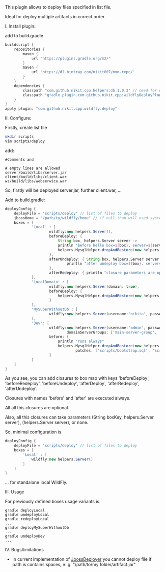 This plugin allows to deploy files specified in list file.

Ideal for deploy multiple artifacts in correct order.

I. Install plugin:

add to build.gradle
```groovy
buildscript {
    repositories {
        maven {
            url "https://plugins.gradle.org/m2/"
        }
        maven {
            url 'https://dl.bintray.com/nikit007/mvn-repo/'
        }
    }
    dependencies {
        classpath "com.github.nikit.cpp.helpers:db:1.0.3" // need for use helpers.MysqlHelper
        classpath "gradle.plugin.com.github.nikit.cpp:wildflyDeployPlugin:1.0.5"
    }
}
apply plugin: "com.github.nikit.cpp.wildfly.deploy"
```

II. Configure:

Firstly, create list file
```bash
mkdir scripts
vim scripts/deploy
```
add:
```
#Comments and

# empty lines are allowed
server/build/libs/server.jar
client/build/libs/client.war
ws/build/libs/webserwice.war
```
So, firstly will be deployed server.jar, further client.war, ...


Add to build.gradle:
```groovy
deployConfig {
    deployFile = "scripts/deploy" // list of files to deploy
    jbossHome = "/path/to/wildfly/home" // if null than will used system environment JBOSS_HOME or WILDFLY_HOME
    boxes = [
            'Local' : [
                    wildfly:new helpers.Server(),
                    beforeDeploy: {
                        String box, helpers.Server server ->
                        println "before hello box=${box}, server=${server}"
                        helpers.MysqlHelper.dropAndRestore(new helpers.Mysql(user:'root', pass:'root', dbName:'test', patches:['scripts/bootstrap.sql']))
                    },
                    afterUndeploy: { String box, helpers.Server server ->
                            println "after undeploy box=${box}, server=${server}"
                    },
                    afterRedeploy: { println "closure parameters are optional" }
            ],
            'LocalDomain' : [
                    wildfly:new helpers.Server(domain: true),
                    beforeDeploy: {
                        helpers.MysqlHelper.dropAndRestore(new helpers.Mysql(user: 'root', pass: 'root', dbName: 'test', patches: ['scripts/bootstrap.sql']))
                    }
            ],
            'MySuperWithoutDb': [
                    wildfly:new helpers.Server(username:'nikita', password:'qwerty', hostname:'192.168.1.200')
            ],
            'Dev': [
                    wildfly:new helpers.Server(username:'admin', password:'123', hostname:'192.168.1.10', domain: true,
                            domainServerGroups: ['main-server-group', 'other-server-group']),
                    before: {
                        println "runs always"
                        helpers.MysqlHelper.dropAndRestore(new helpers.Mysql(mysqlHost: '192.168.1.11', user: 'admin', pass: 'password', dbName: 'test',
                                patches: ['scripts/bootstrap.sql', 'scripts/dev.sql']))
                    }
            ]
    ]
}
```
As you see, you can add closures to box map with keys 'beforeDeploy', 'beforeRedeploy', 'beforeUndeploy',  'afterDeploy', 'afterRedeploy', 'afterUndeploy'.

Closures with names 'before' and 'after' are executed always.

All all this closures are optional.

Also, all this closures can take parameters (String boxKey, helpers.Server server), (helpers.Server server), or none.

So, minimal configuration is
```groovy
deployConfig {
	deployFile = "scripts/deploy" // list of files to deploy
	boxes = [
		'Local' : [
			wildfly:new helpers.Server()
		]
	]
}
```
... for standalone local WildFly.

III. Usage

For previously defined boxes usage variants is:
```
gradle deployLocal
gradle undeployLocal
gradle redeployLocal
...
gradle deployMySuperWithoutDb
...
gradle undeployDev
...
```
IV. Bugs/limitations
 * In current implementation of [JbossDeployer](https://github.com/nikit-cpp/helpers/blob/master/deployer/src/main/groovy/helpers/JbossDeployer.groovy) you cannot deploy file if path is contains spaces, e. g. "/path/to/my folder/artifact.jar"
